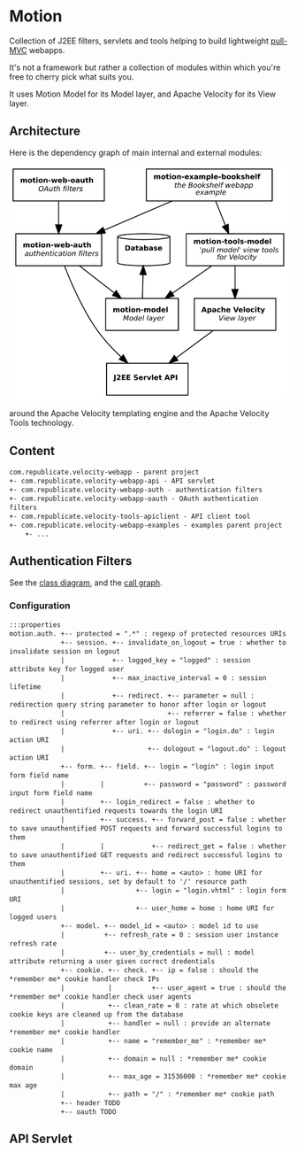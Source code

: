 # Motion

Collection of J2EE filters, servlets and tools helping to build lightweight [pull-MVC](https://en.wikipedia.org/wiki/Web_framework#Push-based_vs._pull-based) webapps.

It's not a framework but rather a collection of modules within which you're free to cherry pick what suits you.

It uses Motion Model for its Model layer, and Apache Velocity for its View layer.

## Architecture

Here is the dependency graph of main internal and external modules:

![Motion modules](./src/site/motion-modules.svg)

around the Apache Velocity templating engine and the Apache Velocity Tools technology.

## Content

    com.republicate.velocity-webapp - parent project
    +- com.republicate.velocity-webapp-api - API servlet
    +- com.republicate.velocity-webapp-auth - authentication filters
    +- com.republicate.velocity-webapp-oauth - OAuth authentication filters
    +- com.republicate.velocity-tools-apiclient - API client tool
    +- com.republicate.velocity-webapp-examples - examples parent project
        +- ...

## Authentication Filters

See the [class diagram](src/site/dependencies.svg), and the [call graph](src/site/auth_call_graph.svg).

### Configuration

    :::properties
    motion.auth. +-- protected = ".*" : regexp of protected resources URIs
                 +-- session. +-- invalidate_on_logout = true : whether to invalidate session on logout
                 |            +-- logged_key = "logged" : session attribute key for logged user
                 |            +-- max_inactive_interval = 0 : session lifetime
                 |            +-- redirect. +-- parameter = null : redirection query string parameter to honor after login or logout
                 |                          +-- referrer = false : whether to redirect using referrer after login or logout
                 |            +-- uri. +-- dologin = "login.do" : login action URI
                 |                     +-- dologout = "logout.do" : logout action URI
                 +-- form. +-- field. +-- login = "login" : login input form field name
                 |         |          +-- password = "password" : password input form field name
                 |         +-- login_redirect = false : whether to redirect unauthentified requests towards the login URI
                 |         +-- success. +-- forward_post = false : whether to save unauthentified POST requests and forward successful logins to them
                 |         |            +-- redirect_get = false : whether to save unauthentified GET requests and redirect successful logins to them
                 |         +-- uri. +-- home = <auto> : home URI for unauthentified sessions, set by default to '/' resource path
                 |                  +-- login = "login.vhtml" : login form URI
                 |                  +-- user_home = home : home URI for logged users
                 +-- model. +-- model_id = <auto> : model id to use
                 |          +-- refresh_rate = 0 : session user instance refresh rate
                 |          +-- user_by_credentials = null : model attribute returning a user given correct dredentials
                 +-- cookie. +-- check. +-- ip = false : should the *remember me* cookie handler check IPs
                 |           |          +-- user_agent = true : should the *remember me* cookie handler check user agents
                 |           +-- clean_rate = 0 : rate at which obsolete cookie keys are cleaned up from the database
                 |           +-- handler = null : provide an alternate *remember me* cookie handler
                 |           +-- name = "remember_me" : *remember me* cookie name
                 |           +-- domain = null : *remember me* cookie domain
                 |           +-- max_age = 31536000 : *remember me* cookie max age
                 |           +-- path = "/" : *remember me* cookie path
                 +-- header TODO
                 +-- oauth TODO

## API Servlet

